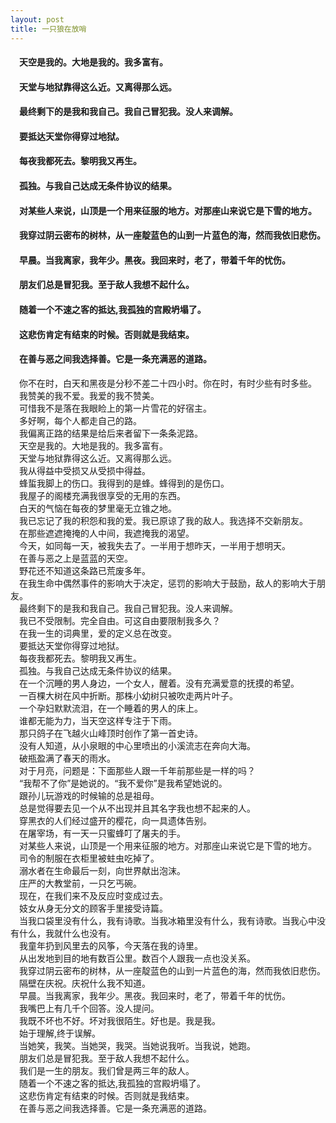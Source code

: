 ```yaml
---
layout: post
title: 一只狼在放哨
---
```

#### &#8195;天空是我的。大地是我的。我多富有。                                              
#### &#8195;天堂与地狱靠得这么近。又离得那么远。                                                
#### &#8195;最终剩下的是我和我自己。我自己冒犯我。没人来调解。                                                
#### &#8195;要抵达天堂你得穿过地狱。                                                
#### &#8195;每夜我都死去。黎明我又再生。                                                
#### &#8195;孤独。与我自己达成无条件协议的结果。                                            
#### &#8195;对某些人来说，山顶是一个用来征服的地方。对那座山来说它是下雪的地方。                                                
#### &#8195;我穿过阴云密布的树林，从一座靛蓝色的山到一片蓝色的海，然而我依旧悲伤。                                                
#### &#8195;早晨。当我离家，我年少。黑夜。我回来时，老了，带着千年的忧伤。                                                
#### &#8195;朋友们总是冒犯我。至于敌人我想不起什么。                                                
#### &#8195;随着一个不速之客的抵达,我孤独的宫殿坍塌了。                                                
#### &#8195;这悲伤肯定有结束的时候。否则就是我结束。                                                
#### &#8195;在善与恶之间我选择善。它是一条充满恶的道路。                                              
<!-- more -->
&#8195;你不在时，白天和黑夜是分秒不差二十四小时。你在时，有时少些有时多些。               
&#8195;我赞美的我不爱。我爱的我不赞美。               
&#8195;可惜我不是落在我眼睑上的第一片雪花的好宿主。               
&#8195;多好啊，每个人都走自己的路。               
&#8195;我偏离正路的结果是给后来者留下一条条泥路。               
&#8195;天空是我的。大地是我的。我多富有。               
&#8195;天堂与地狱靠得这么近。又离得那么远。               
&#8195;我从得益中受损又从受损中得益。               
&#8195;蜂蜇我脚上的伤口。我得到的是蜂。蜂得到的是伤口。               
&#8195;我屋子的阁楼充满我很享受的无用的东西。               
&#8195;白天的气恼在每夜的梦里毫无立锥之地。               
&#8195;我已忘记了我的积怨和我的爱。我已原谅了我的敌人。我选择不交新朋友。               
&#8195;在那些遮遮掩掩的人中间，我遮掩我的渴望。               
&#8195;今天，如同每一天，被我失去了。一半用于想昨天，一半用于想明天。               
&#8195;在善与恶之上是蓝蓝的天空。               
&#8195;野花还不知道这条路已荒废多年。               
&#8195;在我生命中偶然事件的影响大于决定，惩罚的影响大于鼓励，敌人的影响大于朋友。               
&#8195;最终剩下的是我和我自己。我自己冒犯我。没人来调解。               
&#8195;我已不受限制。完全自由。可这自由要限制我多久？               
&#8195;在我一生的词典里，爱的定义总在改变。               
&#8195;要抵达天堂你得穿过地狱。               
&#8195;每夜我都死去。黎明我又再生。               
&#8195;孤独。与我自己达成无条件协议的结果。                  
&#8195;在一个沉睡的男人身边，一个女人，醒着。没有充满爱意的抚摸的希望。               
&#8195;一百棵大树在风中折断。那株小幼树只被吹走两片叶子。               
&#8195;一个孕妇默默流泪，在一个睡着的男人的床上。               
&#8195;谁都无能为力，当天空这样专注于下雨。               
&#8195;那只鸽子在飞越火山峰顶时创作了第一首史诗。               
&#8195;没有人知道，从小泉眼的中心里喷出的小溪流志在奔向大海。               
&#8195;破瓶盈满了春天的雨水。               
&#8195;对于月亮，问题是：下面那些人跟一千年前那些是一样的吗？               
&#8195;“我帮不了你”是她说的。“我不爱你”是我希望她说的。               
&#8195;跟孙儿玩游戏的时候输的总是祖母。               
&#8195;总是觉得要去见一个从不出现并且其名字我也想不起来的人。                            
&#8195;穿黑衣的人们经过盛开的樱花，向一具遗体告别。               
&#8195;在屠宰场，有一天一只蜜蜂叮了屠夫的手。               
&#8195;对某些人来说，山顶是一个用来征服的地方。对那座山来说它是下雪的地方。               
&#8195;司令的制服在衣柜里被蛀虫吃掉了。               
&#8195;溺水者在生命最后一刻，向世界献出泡沫。               
&#8195;庄严的大教堂前，一只乞丐碗。               
&#8195;现在，在我们来不及反应时变成过去。               
&#8195;妓女从身无分文的顾客手里接受诗篇。               
&#8195;当我口袋里没有什么，我有诗歌。当我冰箱里没有什么，我有诗歌。当我心中没有什么，我就什么也没有。               
&#8195;我童年扔到风里去的风筝，今天落在我的诗里。               
&#8195;从出发地到目的地有数百公里。数百个人跟我一点也没关系。               
&#8195;我穿过阴云密布的树林，从一座靛蓝色的山到一片蓝色的海，然而我依旧悲伤。               
&#8195;隔壁在庆祝。庆祝什么我不知道。               
&#8195;早晨。当我离家，我年少。黑夜。我回来时，老了，带着千年的忧伤。               
&#8195;我嘴巴上有几千个回答。没人提问。               
&#8195;我既不坏也不好。坏对我很陌生。好也是。我是我。               
&#8195;始于理解,终于误解。               
&#8195;当她笑，我笑。当她哭，我哭。当她说我听。当我说，她跑。               
&#8195;朋友们总是冒犯我。至于敌人我想不起什么。               
&#8195;我们是一生的朋友。我们曾是两三年的敌人。               
&#8195;随着一个不速之客的抵达,我孤独的宫殿坍塌了。               
&#8195;这悲伤肯定有结束的时候。否则就是我结束。               
&#8195;在善与恶之间我选择善。它是一条充满恶的道路。               

